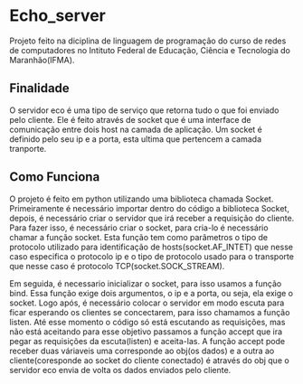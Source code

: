 <h1>Echo_server</h1>
 <p> Projeto feito na diciplina de linguagem de programação do curso de redes de computadores no Intituto Federal de Educação, Ciência e Tecnologia do Maranhão(IFMA).</p>

<h2>Finalidade</h2>
  <p> O servidor eco é uma tipo de serviço que retorna tudo o que foi enviado pelo cliente. Ele é feito através de socket que é uma interface de comunicação entre dois host na camada de aplicação. Um socket é definido pelo seu ip e a porta, esta ultima que
  pertencem a camada tranporte.</p>

<h2>Como Funciona</h2>
  <p> O projeto é feito em python utilizando uma biblioteca chamada Socket. Primeiramente é necessário importar dentro do código a biblioteca Socket, depois, é necessário criar o servidor que irá receber a requisição do cliente. Para fazer isso, é necessário criar o socket, para cria-lo é necessário chamar a função socket. Esta função tem como parâmetros o tipo de protocolo utilizado para identificação de hosts(socket.AF_INTET) que nesse caso especifica o protocolo ip e o tipo de protocolo usado para o transporte que nesse caso é protocolo TCP(socket.SOCK_STREAM).</p>
 <p> Em seguida, é necessario inicializar o socket, para isso usamos a função bind. Essa função exige dois argumentos, o ip e a porta, ou seja, ela exige o socket. Logo após, é necessário colocar o servidor em modo escuta para ficar esperando os clientes se concectarem, para isso chamamos a função listen. Até esse momento o código só está escutando as requisições, mas não está aceitando
para esse objetivo passamos a função accept que ira pegar as requisições da escuta(listen) e aceita-las. A função accept pode receber duas váriaveis uma corresponde ao obj(os dados) e a outra ao cliente(coresponde ao socket do cliente conectado) é através do obj que o servidor eco envia de volta os dados enviados pelo cliente.</p>
  
  
